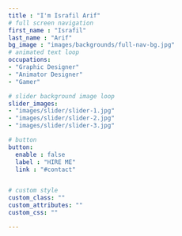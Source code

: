 ```yaml
---
title : "I'm Israfil Arif"
# full screen navigation
first_name : "Israfil"
last_name : "Arif"
bg_image : "images/backgrounds/full-nav-bg.jpg"
# animated text loop
occupations:
- "Graphic Designer"
- "Animator Designer"
- "Gamer"

# slider background image loop
slider_images:
- "images/slider/slider-1.jpg"
- "images/slider/slider-2.jpg"
- "images/slider/slider-3.jpg"

# button
button:
  enable : false
  label : "HIRE ME"
  link : "#contact"


# custom style
custom_class: "" 
custom_attributes: "" 
custom_css: ""

---
```

